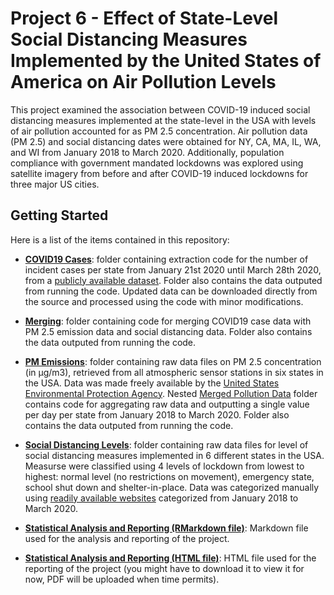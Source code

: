 # Project 6 - Effect of State-Level Social Distancing Measures Implemented by the United States of America on Air Pollution Levels

This project examined the association between COVID-19 induced social distancing measures implemented at the state-level in the USA with levels of air pollution accounted for as PM 2.5 concentration. Air pollution data (PM 2.5) and social distancing dates were obtained for NY, CA, MA, IL, WA, and WI from January 2018 to March 2020. Additionally, population compliance with government mandated lockdowns was explored using satellite imagery from before and after COVID-19 induced lockdowns for three major US cities.

## Getting Started

Here is a list of the items contained in this repository:

- **[COVID19 Cases](https://github.com/COVID19-DVRN/Project-6---Effects-of-social-distancing-and-isolation-on-pollution/tree/master/COVID19%20Cases)**: folder containing extraction code for the number of incident cases per state from January 21st 2020 until March 28th 2020, from a [publicly available dataset](https://github.com/nytimes/covid-19-data). Folder also contains the data outputed from running the code. Updated data can be downloaded directly from the source and processed using the code with minor modifications. 

- **[Merging](https://github.com/COVID19-DVRN/Project-6---Effects-of-social-distancing-and-isolation-on-pollution/tree/master/Merging)**: folder containing code for merging COVID19 case data with PM 2.5 emission data and social distancing data. Folder also contains the data outputed from running the code.

- **[PM Emissions](https://github.com/COVID19-DVRN/Project-6---Effects-of-social-distancing-and-isolation-on-pollution/tree/master/PM%20Emissions)**: folder containing raw data files on PM 2.5 concentration (in μg/m3), retrieved from all atmospheric sensor stations in six states in the USA. Data was made freely available by the [United States Environmental Protection Agency](https://www.epa.gov/outdoor-air-quality-data/download-daily-data). Nested [Merged Pollution Data](https://github.com/COVID19-DVRN/Project-6---Effects-of-social-distancing-and-isolation-on-pollution/tree/master/PM%20Emissions/Merged%20Pollution%20Data) folder contains code for aggregating raw data and outputting a single value per day per state from January 2018 to March 2020. Folder also contains the data outputed from running the code.

- **[Social Distancing Levels](https://github.com/COVID19-DVRN/Project-6---Effects-of-social-distancing-and-isolation-on-pollution/tree/master/Social%20Distancing%20Levels)**: folder containing raw data files for level of social distancing measures implemented in 6 different states in the USA. Measurse were classified using 4 levels of lockdown from lowest to highest: normal level (no restrictions on movement), emergency state, school shut down and shelter-in-place. Data was categorized manually using [readily available websites](https://en.wikipedia.org/wiki/Timeline_of_the_2020_coronavirus_pandemic_in_the_United_States) categorized from January 2018 to March 2020.

- **[Statistical Analysis and Reporting (RMarkdown file)](https://github.com/COVID19-DVRN/Project-6---Effects-of-social-distancing-and-isolation-on-pollution/blob/master/Statistical%20Analysis%20and%20Reporting.rmd)**: Markdown file used for the analysis and reporting of the project.

- **[Statistical Analysis and Reporting (HTML file)](https://github.com/COVID19-DVRN/Project-6---Effects-of-social-distancing-and-isolation-on-pollution/blob/master/Statistical%20Analysis%20and%20Reporting.html)**: HTML file used for the reporting of the project (you might have to download it to view it for now, PDF will be uploaded when time permits).

